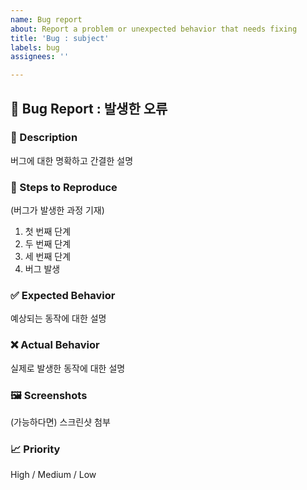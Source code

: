```yaml
---
name: Bug report
about: Report a problem or unexpected behavior that needs fixing
title: 'Bug : subject'
labels: bug
assignees: ''

---
```


## 🐛 Bug Report : 발생한 오류

### 📝 Description
버그에 대한 명확하고 간결한 설명

### 🔄 Steps to Reproduce
(버그가 발생한 과정 기재)
1. 첫 번째 단계
2. 두 번째 단계
3. 세 번째 단계
4. 버그 발생

### ✅ Expected Behavior
예상되는 동작에 대한 설명

### ❌ Actual Behavior
실제로 발생한 동작에 대한 설명

### 🖼️ Screenshots
(가능하다면) 스크린샷 첨부

### 📈 Priority
High / Medium / Low
